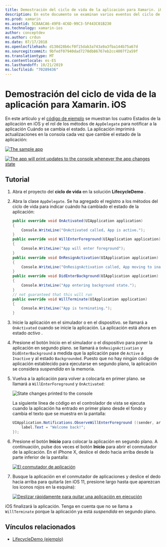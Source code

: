 ```yaml
---
title: Demostración del ciclo de vida de la aplicación para Xamarin. iOS
description: En este documento se examinan varios eventos del ciclo de vida administrados por el delegado de la aplicación en una aplicación de iOS, que muestra Cuándo y cómo se administran estos eventos.
ms.prod: xamarin
ms.assetid: 5C8AACA6-49F8-4C6D-99C3-5F443C01B230
ms.technology: xamarin-ios
author: conceptdev
ms.author: crdun
ms.date: 07/17/2018
ms.openlocfilehash: d130d28b6cf0f15dab3a743a9a3fba144b75a67d
ms.sourcegitcommit: 9bfedf07940dad7270db86767eb2cc4007f2a59f
ms.translationtype: MT
ms.contentlocale: es-ES
ms.lasthandoff: 10/21/2019
ms.locfileid: "70289436"
---
```

# <a name="application-lifecycle-demo-for-xamarinios"></a>Demostración del ciclo de vida de la aplicación para Xamarin. iOS

En este artículo y el [código de ejemplo](https://docs.microsoft.com/samples/xamarin/ios-samples/lifecycledemo) se muestran los cuatro Estados de la aplicación en iOS y el rol de los métodos de `AppDelegate` para notificar a la aplicación Cuándo se cambia el estado. La aplicación imprimirá actualizaciones en la consola cada vez que cambie el estado de la aplicación:

[![](application-lifecycle-demo-images/image3-sml.png "The sample app")](application-lifecycle-demo-images/image3.png#lightbox)

[![](application-lifecycle-demo-images/image4.png "The app will print updates to the console whenever the app changes state")](application-lifecycle-demo-images/image4.png#lightbox)

## <a name="walkthrough"></a>Tutorial

1. Abra el proyecto del **ciclo de vida** en la solución **LifecycleDemo** .
1. Abra la clase `AppDelegate`. Se ha agregado el registro a los métodos del ciclo de vida para indicar cuándo ha cambiado el estado de la aplicación:

    ```csharp
    public override void OnActivated(UIApplication application)
    {
        Console.WriteLine("OnActivated called, App is active.");
    }
    public override void WillEnterForeground(UIApplication application)
    {
        Console.WriteLine("App will enter foreground");
    }
    public override void OnResignActivation(UIApplication application)
    {
        Console.WriteLine("OnResignActivation called, App moving to inactive state.");
    }
    public override void DidEnterBackground(UIApplication application)
    {
        Console.WriteLine("App entering background state.");
    }
    // not guaranteed that this will run
    public override void WillTerminate(UIApplication application)
    {
        Console.WriteLine("App is terminating.");
    }
    ```

1. Inicie la aplicación en el simulador o en el dispositivo. se llamará a `OnActivated` cuando se inicie la aplicación. La aplicación está ahora en estado _activo_ .
1. Presione el botón Inicio en el simulador o el dispositivo para poner la aplicación en segundo plano. se llamará a `OnResignActivation` y `DidEnterBackground` a medida que la aplicación pase de `Active` a `Inactive` y al estado `Backgrounded`. Puesto que no hay ningún código de aplicación establecido para ejecutarse en segundo plano, la aplicación se considera _suspendida_ en la memoria.
1. Vuelva a la aplicación para volver a colocarla en primer plano. se llamará a `WillEnterForeground` y `OnActivated`:

    ![](application-lifecycle-demo-images/image4.png "State changes printed to the console")

    La siguiente línea de código en el controlador de vista se ejecuta cuando la aplicación ha entrado en primer plano desde el fondo y cambia el texto que se muestra en la pantalla:

    ```csharp
    UIApplication.Notifications.ObserveWillEnterForeground ((sender, args) => {
        label.Text = "Welcome back!";
    });
    ```

1. Presione el botón **Inicio** para colocar la aplicación en segundo plano. A continuación, pulse dos veces el botón **Inicio** para abrir el conmutador de la aplicación. En el iPhone X, deslice el dedo hacia arriba desde la parte inferior de la pantalla:

    [![El conmutador de aplicación](application-lifecycle-demo-images/app-switcher-sml.png "El conmutador de aplicación")](application-lifecycle-demo-images/app-switcher.png#lightbox)
  
1. Busque la aplicación en el conmutador de aplicaciones y deslice el dedo hacia arriba para quitarla (en iOS 11, presione largo hasta que aparezcan los iconos rojos en la esquina):

    [![Deslizar rápidamente para quitar una aplicación en ejecución](application-lifecycle-demo-images/app-switcher-swipe-sml.png "Deslizar rápidamente para quitar una aplicación en ejecución")](application-lifecycle-demo-images/app-switcher-swipe.png#lightbox)

iOS finalizará la aplicación. Tenga en cuenta que no se llama a `WillTerminate` porque la aplicación ya está _suspendida_ en segundo plano.

## <a name="related-links"></a>Vínculos relacionados

- [LifecycleDemo (ejemplo)](https://docs.microsoft.com/samples/xamarin/ios-samples/lifecycledemo)
